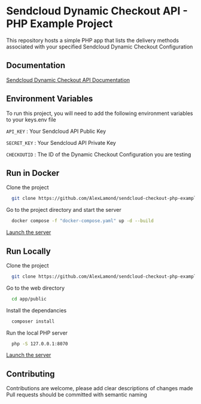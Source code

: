 # Sendcloud Dynamic Checkout API - PHP Example Project

This repository hosts a simple PHP app that lists the  delivery methods associated with your specified Sendcloud Dynamic Checkout Configuration 


## Documentation

[Sendcloud Dynamic Checkout API Documentation](https://api.sendcloud.dev/docs/sendcloud-public-api/dynamic-checkout)


## Environment Variables

To run this project, you will need to add the following environment variables to your keys.env file 

`API_KEY` : Your Sendcloud API Public Key

`SECRET_KEY` : Your Sendcloud API Private Key

`CHECKOUTID` : The ID of the Dynamic Checkout Configuration you are testing
## Run in Docker

Clone the project

```bash
  git clone https://github.com/AlexLamond/sendcloud-checkout-php-example
```

Go to the project directory and start the server

```bash
  docker compose -f "docker-compose.yaml" up -d --build
```

[Launch the server](http://localhost:8080)
## Run Locally


Clone the project

```bash
  git clone https://github.com/AlexLamond/sendcloud-checkout-php-example
```

Go to the web directory

```bash
  cd app/public
```

Install the dependancies

```bash
  composer install
  ```

  Run the local PHP server

  ```bash
    php -S 127.0.0.1:8070
```

[Launch the server](http://localhost:8080)
## Contributing

Contributions are welcome, please add clear descriptions of changes made
Pull requests should be committed with semantic naming